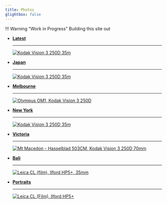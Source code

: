 ```yaml
---
title: Photos
glightbox: false
---
```


!!! Warning "Work in Progress"
    Building this site out

<div class="grid cards" markdown>

- [__Latest__](./Latest)

  ______________________________________________________________________

  [![Kodak Vision 3 250D 35m](./images/000028-3.jpg)](./Latest.md)

</div>

<div class="grid cards" markdown>

- [__Japan__](./Japan.md)

  ______________________________________________________________________

  [![Kodak Vision 3 250D 35m](./images/000028-3.jpg)](./Japan.md)

- [__Melbourne__](./Melbourne.md)

  ______________________________________________________________________

  [![Olympus OM1, Kodak Vision 3 250D](./images/000074-website-2-2.jpg)](./Melbourne.md)

- [__New York__](./New_York.md)

  ______________________________________________________________________

  [![Kodak Vision 3 250D 35m](./images/000028-3.jpg)](./New_York.md)

- [__Victoria__](./Victoria.md)

  ______________________________________________________________________

  [![Mt Macedon - Hasselblad 503CM, Kodak Vision 3 250D 70mm](./images/000110900003-website-2-2.jpg)](./Victoria.md)

- [__Bali__](./Bali.md)

  ______________________________________________________________________

  [![Leica CL (film), Ilford HP5+, 35mm](./images/000108500021.jpg)](./Bali.md)

- [__Portraits__](./Portraits.md)

  ______________________________________________________________________

  [![Leica CL (Film), Ilford HP5+](./images/000108460004.jpg)](./Portraits.md)

</div>
